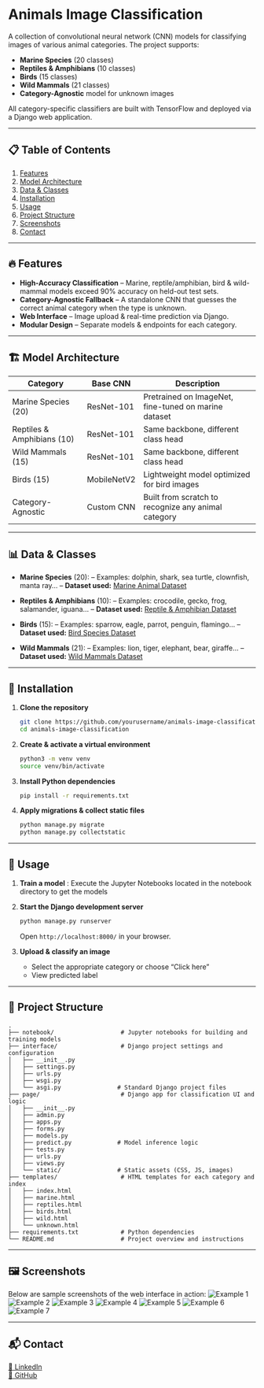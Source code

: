 # Animals Image Classification

A collection of convolutional neural network (CNN) models for classifying images of various animal categories. The project supports:

* **Marine Species** (20 classes)
* **Reptiles & Amphibians** (10 classes)
* **Birds** (15 classes)
* **Wild Mammals** (21 classes)
* **Category-Agnostic** model for unknown images

All category-specific classifiers are built with TensorFlow and deployed via a Django web application.

---

## 📋 Table of Contents

1. [Features](#-features)
2. [Model Architecture](#-model-architecture)
3. [Data & Classes](#-data--classes)
4. [Installation](#-installation)
5. [Usage](#-usage)
6. [Project Structure](#-project-structure)
7. [Screenshots](#-screenshots)
8. [Contact](#-contact)

---

## 🔥 Features

* **High-Accuracy Classification**
  – Marine, reptile/amphibian, bird & wild-mammal models exceed 90% accuracy on held-out test sets.
* **Category-Agnostic Fallback**
  – A standalone CNN that guesses the correct animal category when the type is unknown.
* **Web Interface**
  – Image upload & real-time prediction via Django.
* **Modular Design**
  – Separate models & endpoints for each category.

---

## 🏗️ Model Architecture

| Category                   | Base CNN    | Description                                          |
| -------------------------- | ----------- | ---------------------------------------------------- |
| Marine Species (20)        | ResNet-101  | Pretrained on ImageNet, fine-tuned on marine dataset |
| Reptiles & Amphibians (10) | ResNet-101  | Same backbone, different class head                  |
| Wild Mammals (15)          | ResNet-101  | Same backbone, different class head                  |
| Birds (15)                 | MobileNetV2 | Lightweight model optimized for bird images          |
| Category-Agnostic          | Custom CNN  | Built from scratch to recognize any animal category  |

---

## 📊 Data & Classes

* **Marine Species** (20):
  – Examples: dolphin, shark, sea turtle, clownfish, manta ray…
  – **Dataset used:** [Marine Animal Dataset](https://www.kaggle.com/datasets/ismail703/marine-animals-dataset)

* **Reptiles & Amphibians** (10):
  – Examples: crocodile, gecko, frog, salamander, iguana…
  – **Dataset used:** [Reptile & Amphibian Dataset](https://www.kaggle.com/datasets/ismail703/reptiles-and-amphibians-dataset)

* **Birds** (15):
  – Examples: sparrow, eagle, parrot, penguin, flamingo…
  – **Dataset used:** [Bird Species Dataset](https://www.kaggle.com/datasets/elhaddadmohamed/birds-v4)

* **Wild Mammals** (21):
  – Examples: lion, tiger, elephant, bear, giraffe…
  – **Dataset used:** [Wild Mammals Dataset](https://www.kaggle.com/datasets/elhaddadmohamed/final-datasets-v2)

---

## 🚀 Installation

1. **Clone the repository**

   ```bash
   git clone https://github.com/yourusername/animals-image-classification.git
   cd animals-image-classification
   ```

2. **Create & activate a virtual environment**

   ```bash
   python3 -m venv venv
   source venv/bin/activate
   ```

3. **Install Python dependencies**

   ```bash
   pip install -r requirements.txt
   ```

4. **Apply migrations & collect static files**

   ```bash
   python manage.py migrate
   python manage.py collectstatic
   ```

---

## 🎯 Usage

1. **Train a model** :
   Execute the Jupyter Notebooks located in the notebook directory to get the models

2. **Start the Django development server**

   ```bash
   python manage.py runserver
   ```

   Open `http://localhost:8000/` in your browser.

3. **Upload & classify an image**

   * Select the appropriate category or choose “Click here”
   * View predicted label

---

## 📂 Project Structure

```
.
├── notebook/                   # Jupyter notebooks for building and training models
├── interface/                  # Django project settings and configuration
│   ├── __init__.py
│   ├── settings.py
│   ├── urls.py
│   ├── wsgi.py
│   └── asgi.py                # Standard Django project files
├── page/                       # Django app for classification UI and logic
│   ├── __init__.py
│   ├── admin.py
│   ├── apps.py
│   ├── forms.py
│   ├── models.py
│   ├── predict.py             # Model inference logic
│   ├── tests.py
│   ├── urls.py
│   ├── views.py
│   └── static/                # Static assets (CSS, JS, images)
├── templates/                  # HTML templates for each category and index
│   ├── index.html
│   ├── marine.html
│   ├── reptiles.html
│   ├── birds.html
│   ├── wild.html
│   └── unknown.html
├── requirements.txt            # Python dependencies
└── README.md                   # Project overview and instructions
```
---

## 🖼️ Screenshots

Below are sample screenshots of the web interface in action:
![Example 1](screenshots/example1.png)
![Example 2](screenshots/example2.png)
![Example 3](screenshots/example3.png)
![Example 4](screenshots/example4.png)
![Example 5](screenshots/example5.png)
![Example 6](screenshots/example6.png)
![Example 7](screenshots/example7.png)

---

## 📬 Contact
[💼 LinkedIn ](www.linkedin.com/in/ismail-el-main)<br/>
[🐙 GitHub ](https://github.com/ismail703)


